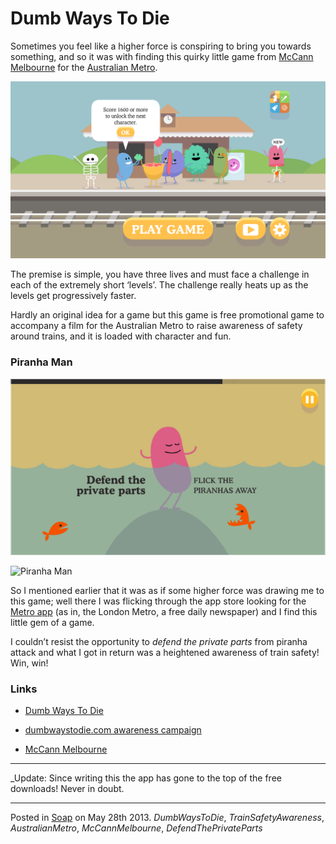 # Dumb Ways To Die

Sometimes you feel like a higher force is conspiring to bring you towards something, and so it was with finding this quirky little game from [McCann Melbourne](http://www.mccann.com.au/) for the [Australian Metro](http://www.metrotrains.com.au/).

![Dumb Ways To Die](img/train.png "Dumb Ways To Die Metro Station")

The premise is simple, you have three lives and must face a challenge in each of the extremely short ‘levels’.  The challenge really heats up as the levels get progressively faster.  

Hardly an original idea for a game but this game is free promotional game to accompany a film for the Australian Metro to raise awareness of safety around trains, and it is loaded with character and fun.

### Piranha Man

![Defend the private parts](img/defend.png "Don’t try this at home")

![Piranha Man](img/piranhaman.png "Piranha Man - particularly stupid")

So I mentioned earlier that it was as if some higher force was drawing me to this game; well there I was flicking through the app store looking for the [Metro app](http://metro.co.uk/2011/10/18/metro-on-mobile-how-to-get-metro-apps-on-iphone-ipad-and-android-187368/) (as in, the London Metro, a free daily newspaper) and I find this little gem of a game.

I couldn’t resist the opportunity to _defend the private parts_ from piranha attack and what I got in return was a heightened awareness of train safety!  Win, win!

### Links

* [Dumb Ways To Die](https://itunes.apple.com/gb/app/dumb-ways-to-die/id639930688?mt=8)

* [dumbwaystodie.com awareness campaign](http://dumbwaystodie.com/)

* [McCann Melbourne](http://www.mccann.com.au/)

---

_Update: Since writing this the app has gone to the top of the free downloads!  Never in doubt.

---

Posted in [Soap](../ "Soap") on May 28th 2013.  _DumbWaysToDie_, _TrainSafetyAwareness_, _AustralianMetro_, _McCannMelbourne_, _DefendThePrivateParts_